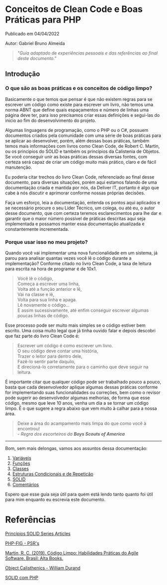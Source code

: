 # Conceitos de Clean Code e Boas Práticas para PHP

Publicado em 04/04/2022

Autor: Gabriel Bruno Almeida

>*"Guia adaptado de experiências pessoais e das referências ao final deste documento."*

## Introdução

### O que são as boas práticas e os conceitos de código limpo?

Basicamente o que temos que pensar é que não existem regras para se escrever um código como existe para escrever um livro, não temos uma norma ABNT que define quais espaçamentos e número de linhas uma página deve ter, para isso precisamos criar essas definições e segui-las do inicio ao fim do desenvolvimento do projeto.

Algumas linguagens de programação, como o PHP ou o C#, possuem documentos criados pela comunidade com uma série de boas práticas para se aplicar ao desenvolver, porém, além dessas boas práticas, também temos mais informações com livros como Clean Code, de Robert C. Martin, ou os principios do SOLID e também os princípios da Calistenia de Objetos. Se você conseguir unir as boas práticas dessas diversas fontes, com certeza será capaz de criar um código muito mais prático, claro e de fácil manutenção.

Eu poderia citar trechos do livro Clean Code, referenciado ao final desse documento, para diversas situações, porém aqui estamos falando de uma documentação criada e mantida por nós, da Deliver IT, portanto é algo que cabe à nós discutir e aprimorar conforme nossas próprias decisões.

Faça um esforço, leia a documentação, entenda os pontos aqui aplicados e se necessário procure o seu Líder Técnico, um colega, ou até eu, o autor desse documento, que com certeza teremos esclarecimentos para lhe dar e garantir que o maior número possível de práticas descritas aqui seja implementada e possamos manter essa documentação atualizada e constantemente incrementada.

### Porque usar isso no meu projeto?

Quando você vai implementar uma nova funcionalidade em um sistema, já parou para analisar quantas vezes você lê o código durante a implementação? Conforme citado no livro Clean Code, a taxa de leitura para escrita na hora de programar é de 10x1.

> Você lê o código,  
> Começa a escrever uma linha,  
> Volta até a função anterior e lê,  
> Vai na classe e lê,  
> Volta para sua linha e apaga.  
> Lê novamente o código...  
> E assim sucessivamente, até enfim conseguir escrever algumas poucas linhas de código.

Esse processo pode ser muito mais simples se o código estiver bem escrito. Uma coisa muito legal que já tinha ouvido falar e depois descobri que faz parte do livro Clean Code é:

> Escrever um código é como escrever um livro.  
> O seu código deve contar uma história,  
> Trazer o leitor para dentro dele,  
> Fazê-lo sentir parte daquilo,  
> E direcioná-lo corretamente para o caminho que deve seguir na leitura.

É importante citar que qualquer código pode ser trabalhado pouco a pouco, basta que cada desenvolvedor aplique algumas dessas práticas conforme for implementando suas funcionalidades ou correções, bem como o revisor pode sugerir ao desenvolvedor algumas melhorias, de forma que esse código, mesmo que leve 10 anos, venha um dia a se tornar um código limpo. É o que sugere a regra abaixo que vem muito à calhar para a nossa área.

> Deixe a área do acampamento mais limpa do que como você à encontrou!  
> \- *Regra dos escorteiros da **Boys Scouts of America***

-----------------------------

Bom, sem mais delongas, vamos aos assuntos dessa documentação:

1. [Variáveis](Variaveis.md)
2. [Funções](Funcoes.md)
3. [Classes](Classes.md)
4. [Estruturas Condicionais e de Repetição](Estruturas.md)
5. [SOLID](SOLID.md)
6. [Comentários](Comentarios.md)

Espero que esse guia seja útil para quem está lendo tanto quanto foi útil para mim enquanto eu escrevia este documento.

# Referências

[Princípios SOLID Series Articles](https://dev.to/lucascavalcante/series/6852)

[PHP-FIG - PSR's](https://www.php-fig.org/psr/)

[Martin, R. C. (2019). Código Limpo: Habilidades Práticas do Agile Software. Brasil: Alta Books.](https://www.google.com/aclk?sa=L&ai=DChcSEwjM2JH8u_b2AhXECpEKHbfdCscYABAOGgJjZQ&sig=AOD64_2I5BFrxKgOwCXwM7Scgz-fh-dNPg&ctype=5&q=&ved=2ahUKEwianIb8u_b2AhXasJUCHbVkCicQ9aACegQIAhBE&adurl=)

[Object Calisthenics - William Durand](https://williamdurand.fr/2013/06/03/object-calisthenics/)

[SOLID com PHP](https://imasters.com.br/back-end/solid-com-php#:~:text=SOLID%20s%C3%A3o%20os%20cinco%20principais,com%20exemplos%20escritos%20em%20PHP.)